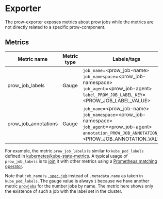 # Exporter

The prow-exporter exposes metrics about prow jobs while the
metrics are not directly related to a specific prow-component.

## Metrics

| Metric name          | Metric type | Labels/tags                                                                                                                                                                                           |
|----------------------|-------------|-------------------------------------------------------------------------------------------------------------------------------------------------------------------------------------------------------|
| prow_job_labels      | Gauge       | `job_name`=&lt;prow_job-name&gt; <br> `job_namespace`=&lt;prow_job-namespace&gt; <br> `job_agent`=&lt;prow_job-agent&gt; <br> `label_PROW_JOB_LABEL_KEY`=&lt;PROW_JOB_LABEL_VALUE&gt;                 |
| prow_job_annotations | Gauge       | `job_name`=&lt;prow_job-name&gt; <br> `job_namespace`=&lt;prow_job-namespace&gt; <br> `job_agent`=&lt;prow_job-agent&gt; <br> `annotation_PROW_JOB_ANNOTATION_KEY`=&lt;PROW_JOB_ANNOTATION_VALUE&gt;  |

For example, the metric `prow_job_labels` is similar to `kube_pod_labels` defined
in [kubernetes/kube-state-metrics](https://github.com/kubernetes/kube-state-metrics/blob/master/docs/pod-metrics.md).
A typical usage of `prow_job_labels` is to [join](https://github.com/kubernetes/kube-state-metrics/tree/master/docs#join-metrics)
it with other metrics using a [Prometheus matching operator](https://prometheus.io/docs/prometheus/latest/querying/operators/#vector-matching).

Note that `job_name` is [`.spec.job`](https://github.com/kubernetes/test-infra/blob/98fac12af0e0b98970606dd7a5c48028a72e7f1d/prow/apis/prowjobs/v1/types.go#L117)
instead of `.metadata.name` as taken in `kube_pod_labels`.
The gauge value is always `1` because we have another metric [`prowjobs`](https://github.com/kubernetes/test-infra/tree/master/prow/metrics)
for the number jobs by name. The metric here shows only the existence of such a job with the label set in the cluster.